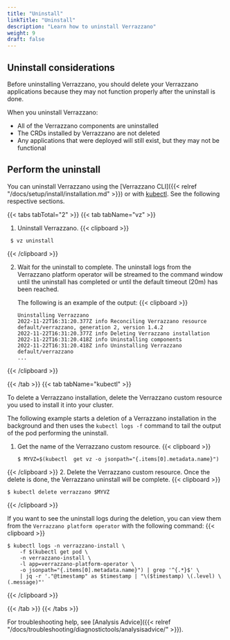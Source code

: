 ```yaml
---
title: "Uninstall"
linkTitle: "Uninstall"
description: "Learn how to uninstall Verrazzano"
weight: 9
draft: false
---
```


## Uninstall considerations
Before uninstalling Verrazzano, you should delete your Verrazzano applications because they may not function properly after the uninstall is done.

When you uninstall Verrazzano:
* All of the Verrazzano components are uninstalled
* The CRDs installed by Verrazzano are not deleted
* Any applications that were deployed will still exist, but they may not be functional

## Perform the uninstall

You can uninstall Verrazzano using the [Verrazzano CLI]({{< relref "/docs/setup/install/installation.md" >}}) or with [kubectl](https://kubernetes.io/docs/reference/kubectl/kubectl/).
See the following respective sections.

{{< tabs tabTotal="2" >}}
{{< tab tabName="vz" >}}
<br>

1. Uninstall Verrazzano.
{{< clipboard >}}

 ```shell
  $ vz uninstall
  ```
{{< /clipboard >}}

2. Wait for the uninstall to complete.
   The uninstall logs from the Verrazzano platform operator will be streamed to the command window until the uninstall has completed or until the default timeout (20m) has been reached.

   The following is an example of the output:
{{< clipboard >}}
   ```shell
   Uninstalling Verrazzano
   2022-11-22T16:31:20.377Z info Reconciling Verrazzano resource default/verrazzano, generation 2, version 1.4.2
   2022-11-22T16:31:20.377Z info Deleting Verrazzano installation
   2022-11-22T16:31:20.418Z info Uninstalling components
   2022-11-22T16:31:20.418Z info Uninstalling Verrazzano default/verrazzano
   ...
   ```
{{< /clipboard >}}

{{< /tab >}}
{{< tab tabName="kubectl" >}}
<br>

To delete a Verrazzano installation, delete the Verrazzano custom resource you used to
install it into your cluster.

The following example starts a deletion of a Verrazzano installation in the background and then
uses the `kubectl logs -f` command to tail the output of the pod performing the uninstall.

1. Get the name of the Verrazzano custom resource.
{{< clipboard >}}

   ```shell
   $ MYVZ=$(kubectl  get vz -o jsonpath="{.items[0].metadata.name}")
   ```
{{< /clipboard >}}
2. Delete the Verrazzano custom resource.  Once the delete is done, the Verrazzano uninstall will be complete.
{{< clipboard >}}

   ```shell
   $ kubectl delete verrazzano $MYVZ
   ```
{{< /clipboard >}}

If you want to see the uninstall logs during the deletion, you can view them from the `Verrazzano platform operator` with the following command:
{{< clipboard >}}
<div class="highlight">

```
$ kubectl logs -n verrazzano-install \
    -f $(kubectl get pod \
    -n verrazzano-install \
    -l app=verrazzano-platform-operator \
    -o jsonpath="{.items[0].metadata.name}") | grep '^{.*}$' \
    | jq -r '."@timestamp" as $timestamp | "\($timestamp) \(.level) \(.message)"'
```
</div>
{{< /clipboard >}}

{{< /tab >}}
{{< /tabs >}}

For troubleshooting help, see [Analysis Advice]({{< relref "/docs/troubleshooting/diagnostictools/analysisadvice/" >}}).
